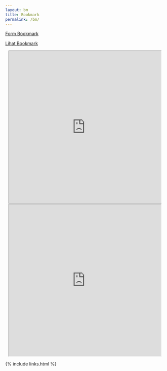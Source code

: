 ```yaml
---
layout: bm
title: Bookmark
permalink: /bm/
---
```



[Form Bookmark](https://drive.google.com/open?id=1agF_-Ps7jJktg3-NOOzbcSYQh1m8uk89UX79-I78-ig)


[Lihat Bookmark](https://docs.google.com/spreadsheets/d/1aumfNwmOkYSaZKTbC60Db1UhWpfmJScekydHyi_bz-4/pubhtml?gid=2114280567&amp)

<iframe src="https://drive.google.com/open?id=1agF_-Ps7jJktg3-NOOzbcSYQh1m8uk89UX79-I78-ig" width="480" height="480" style="display:block; margin: 0 auto;"> </iframe>

<iframe src="https://docs.google.com/spreadsheets/d/1aumfNwmOkYSaZKTbC60Db1UhWpfmJScekydHyi_bz-4/pubhtml?gid=2114280567&amp" width="480" height="480" style="display:block; margin: 0 auto;"> </iframe>

{% include links.html %}